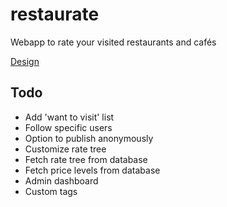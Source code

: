 # restaurate

Webapp to rate your visited restaurants and cafés

[Design](https://www.figma.com/file/J3dr2FC91NLdwfPyq5lcoGyI/Restaurate?node-id=0%3A1347 "Design on Figma")

## Todo

- Add 'want to visit' list
- Follow specific users
- Option to publish anonymously
- Customize rate tree
- Fetch rate tree from database
- Fetch price levels from database
- Admin dashboard
- Custom tags
